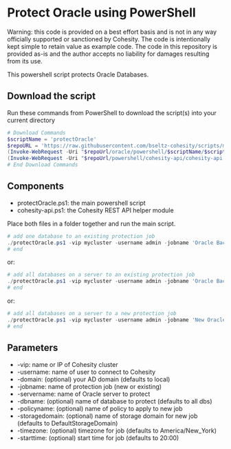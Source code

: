 # Protect Oracle using PowerShell

Warning: this code is provided on a best effort basis and is not in any way officially supported or sanctioned by Cohesity. The code is intentionally kept simple to retain value as example code. The code in this repository is provided as-is and the author accepts no liability for damages resulting from its use.

This powershell script protects Oracle Databases.

## Download the script

Run these commands from PowerShell to download the script(s) into your current directory

```powershell
# Download Commands
$scriptName = 'protectOracle'
$repoURL = 'https://raw.githubusercontent.com/bseltz-cohesity/scripts/master'
(Invoke-WebRequest -Uri "$repoUrl/oracle/powershell/$scriptName/$scriptName.ps1").content | Out-File "$scriptName.ps1"; (Get-Content "$scriptName.ps1") | Set-Content "$scriptName.ps1"
(Invoke-WebRequest -Uri "$repoUrl/powershell/cohesity-api/cohesity-api.ps1").content | Out-File cohesity-api.ps1; (Get-Content cohesity-api.ps1) | Set-Content cohesity-api.ps1
# End Download Commands
```

## Components

* protectOracle.ps1: the main powershell script
* cohesity-api.ps1: the Cohesity REST API helper module

Place both files in a folder together and run the main script.

```powershell
# add one database to an existing protection job
./protectOracle.ps1 -vip mycluster -username admin -jobname 'Oracle Backup' -servervmname oracle1.mydomain.net -dbname myDB
# end
```

or:

```powershell
# add all databases on a server to an existing protection job
./protectOracle.ps1 -vip mycluster -username admin -jobname 'Oracle Backup' -servervmname oracle1.mydomain.net
# end
```

or:

```powershell
# add all databases on a server to a new protection job
./protectOracle.ps1 -vip mycluster -username admin -jobname 'New Oracle Backup' -policyname 'My Policy' -servervmname oracle1.mydomain.net
# end
```

## Parameters

* -vip: name or IP of Cohesity cluster
* -username: name of user to connect to Cohesity
* -domain: (optional) your AD domain (defaults to local)
* -jobname: name of protection job (new or existing)
* -servername: name of Oracle server to protect
* -dbname: (optional) name of database to protect (defaults to all dbs)
* -policyname: (optional) name of policy to apply to new job
* -storagedomain: (optional) name of storage domain for new job (defaults to DefaultStorageDomain)
* -timezone: (optional) timezone for job (defaults to America/New_York)
* -starttime: (optional) start time for job (defaults to 20:00)
